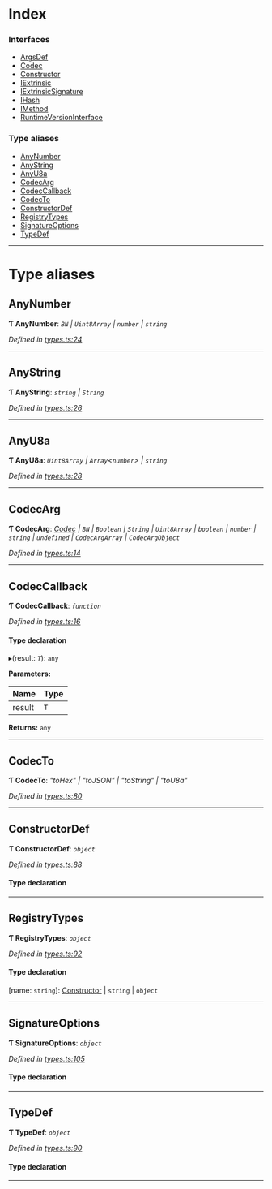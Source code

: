 

# Index

### Interfaces

* [ArgsDef](../interfaces/_types_.argsdef.md)
* [Codec](../interfaces/_types_.codec.md)
* [Constructor](../interfaces/_types_.constructor.md)
* [IExtrinsic](../interfaces/_types_.iextrinsic.md)
* [IExtrinsicSignature](../interfaces/_types_.iextrinsicsignature.md)
* [IHash](../interfaces/_types_.ihash.md)
* [IMethod](../interfaces/_types_.imethod.md)
* [RuntimeVersionInterface](../interfaces/_types_.runtimeversioninterface.md)

### Type aliases

* [AnyNumber](_types_.md#anynumber)
* [AnyString](_types_.md#anystring)
* [AnyU8a](_types_.md#anyu8a)
* [CodecArg](_types_.md#codecarg)
* [CodecCallback](_types_.md#codeccallback)
* [CodecTo](_types_.md#codecto)
* [ConstructorDef](_types_.md#constructordef)
* [RegistryTypes](_types_.md#registrytypes)
* [SignatureOptions](_types_.md#signatureoptions)
* [TypeDef](_types_.md#typedef)

---

# Type aliases

<a id="anynumber"></a>

##  AnyNumber

**Ƭ AnyNumber**: *`BN` \| `Uint8Array` \| `number` \| `string`*

*Defined in [types.ts:24](https://github.com/polkadot-js/api/blob/833b49d/packages/types/src/types.ts#L24)*

___
<a id="anystring"></a>

##  AnyString

**Ƭ AnyString**: *`string` \| `String`*

*Defined in [types.ts:26](https://github.com/polkadot-js/api/blob/833b49d/packages/types/src/types.ts#L26)*

___
<a id="anyu8a"></a>

##  AnyU8a

**Ƭ AnyU8a**: *`Uint8Array` \| `Array`<`number`> \| `string`*

*Defined in [types.ts:28](https://github.com/polkadot-js/api/blob/833b49d/packages/types/src/types.ts#L28)*

___
<a id="codecarg"></a>

##  CodecArg

**Ƭ CodecArg**: *[Codec](../interfaces/_types_.codec.md) \| `BN` \| `Boolean` \| `String` \| `Uint8Array` \| `boolean` \| `number` \| `string` \| `undefined` \| `CodecArgArray` \| `CodecArgObject`*

*Defined in [types.ts:14](https://github.com/polkadot-js/api/blob/833b49d/packages/types/src/types.ts#L14)*

___
<a id="codeccallback"></a>

##  CodecCallback

**Ƭ CodecCallback**: *`function`*

*Defined in [types.ts:16](https://github.com/polkadot-js/api/blob/833b49d/packages/types/src/types.ts#L16)*

#### Type declaration
▸(result: *`T`*): `any`

**Parameters:**

| Name | Type |
| ------ | ------ |
| result | `T` |

**Returns:** `any`

___
<a id="codecto"></a>

##  CodecTo

**Ƭ CodecTo**: *"toHex" \| "toJSON" \| "toString" \| "toU8a"*

*Defined in [types.ts:80](https://github.com/polkadot-js/api/blob/833b49d/packages/types/src/types.ts#L80)*

___
<a id="constructordef"></a>

##  ConstructorDef

**Ƭ ConstructorDef**: *`object`*

*Defined in [types.ts:88](https://github.com/polkadot-js/api/blob/833b49d/packages/types/src/types.ts#L88)*

#### Type declaration

[index: `string`]: [Constructor](../interfaces/_types_.constructor.md)<`T`>

___
<a id="registrytypes"></a>

##  RegistryTypes

**Ƭ RegistryTypes**: *`object`*

*Defined in [types.ts:92](https://github.com/polkadot-js/api/blob/833b49d/packages/types/src/types.ts#L92)*

#### Type declaration

[name: `string`]: [Constructor](../interfaces/_types_.constructor.md) \| `string` \| `object`

___
<a id="signatureoptions"></a>

##  SignatureOptions

**Ƭ SignatureOptions**: *`object`*

*Defined in [types.ts:105](https://github.com/polkadot-js/api/blob/833b49d/packages/types/src/types.ts#L105)*

#### Type declaration

___
<a id="typedef"></a>

##  TypeDef

**Ƭ TypeDef**: *`object`*

*Defined in [types.ts:90](https://github.com/polkadot-js/api/blob/833b49d/packages/types/src/types.ts#L90)*

#### Type declaration

[index: `string`]: [Codec](../interfaces/_types_.codec.md)

___

